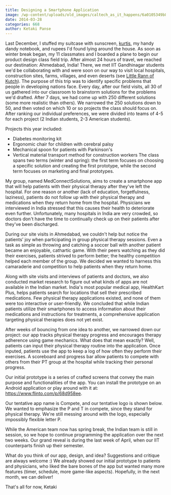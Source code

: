 ```yaml
---
title: Designing a Smartphone Application
image: /wp-content/uploads/old_images/caltech_as_it_happens/6a0105349b8251970b01a3fcdc6396970b.jpg
date: 2014-03-28
categories: 668
author: Ketaki Panse
---
```


Last December, I stuffed my suitcase with sunscreen, [kurtis](https://www.high5store.com/48822-84617-large/off-white-plain-cotton-kurti.jpg), my handy dandy notebook, and rupees I'd found lying around the house. As soon as winter break began, my 11 classmates and I boarded a plane to begin our product design class field trip. After almost 24 hours of travel, we reached our destination: Ahmedabad, India!
There, we met IIT Gandhinagar students we'd be collaborating with and were soon on our way to visit local hospitals, construction sites, farms, villages, and even deserts (see [Little Rann of Kutch](https://en.wikipedia.org/wiki/Little_Rann_of_Kutch)). The purpose of this trip was to identify specific problems that people in developing nations face. Every day, after our field visits, all 30 of us gathered into our classroom to brainstorm solutions for the problems we'd drafted. After 7 days, we had come up with 250 different solutions (some more realistic than others). We narrowed the 250 solutions down to 50, and then voted on which 10 or so projects the class should focus on. After ranking our individual preferences, we were divided into teams of 4-5 for each project (2 Indian students, 2-3 American students).

Projects this year included:
- Diabetes monitoring kit
- Ergonomic chair for children with cerebral palsy
- Mechanical spoon for patients with Parkinson's
- Vertical material transport method for construction workers
The class spans two terms (winter and spring): the first term focuses on choosing a specific solution and creating the first prototype, while the second term focuses on marketing and final prototypes.

My group, named MedConnectSolutions, aims to create a smartphone app that will help patients with their physical therapy after they've left the hospital. For one reason or another (lack of education, forgetfulness, laziness), patients do not follow up with their physical therapy and medications when they return home from the hospital. Physicians we interviewed in India stressed that this causes their health to deteriorate even further. Unfortunately, many hospitals in India are very crowded, so doctors don't have the time to continually check up on their patients after they've been discharged.

During our site visits in Ahmedabad, we couldn't help but notice the patients’ joy when participating in group physical therapy sessions. Even a task as simple as throwing and catching a soccer ball with another patient became an enjoyable, cathartic game. With their peers watching as they did their exercises, patients strived to perform better; the healthy competition helped each member of the group. We decided we wanted to harness this camaraderie and competition to help patients when they return home.

Along with site visits and interviews of patients and doctors, we also conducted market research to figure out what kinds of apps are not available in the Indian market. India's most popular medical app, HealthKart Plus, helps patients search for locations that sell their prescribed medications. Few physical therapy applications existed, and none of them were too interactive or user-friendly. We concluded that while Indian patients utilize their smartphones to access information about their medications and instructions for treatments, a comprehensive application targeting physical therapies does not yet exist.

After weeks of bouncing from one idea to another, we narrowed down our project: our app tracks physical therapy progress and encourages therapy adherence using game mechanics. What does that mean exactly? Well, patients can input their physical therapy routine into the application. Once inputed, patients use the app to keep a log of how often they perform their exercises. A scoreboard and progress bar allow patients to compete with others from their PT group at the hospital while tracking their personal progress.

Our initial prototype is a series of crafted screens that convey the main purpose and functionalities of the app. You can install the prototype on an Android application or play around with it at: https://www.flinto.com/p/68d958ee.

Our tentative app name is Compete, and our tentative logo is shown below. We wanted to emphasize the P and T in compete, since they stand for physical therapy. We're still messing around with the logo, especially impossibly flexible letter P.

While the American team now has spring break, the Indian team is still in session, so we hope to continue programming the application over the next two weeks. Our grand reveal is during the last week of April, when our IIT counterparts finish up their semester.

What do you think of our app, design, and idea? Suggestions and critique are always welcome :)
We already showed our initial prototype to patients and physicians, who liked the bare bones of the app but wanted many more features (timer, schedule, more game-like aspects). Hopefully, in the next month, we can deliver!

That's all for now,
Ketaki
